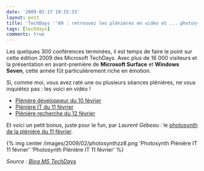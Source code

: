 ```yaml
---
date: '2009-02-17 19:15:33'
layout: post
title: 'TechDays ''09 : retrouvez les plénières en vidéo et ... photosynth !'
tags: [techdays]
comments: true
---
```


Les quelques 300 conférences terminées, il est temps de faire le point sur cette édition 2009 des Microsoft TechDays. Avec plus de 16 000 visiteurs et la présentation en avant-première de **Microsoft Surface** et **Windows Seven**, cette année fût particulièrement riche en émotion.

Si, comme moi, vous avez raté une ou plusieurs séances plénières, ne vous inquiétez pas : les voici en vidéo !
	
  * [Plénière développeur du 10 février](http://blogs.technet.com/mstechdays/archive/2009/02/11/essai.aspx)
  * [Plénière IT du 11 février](http://blogs.technet.com/mstechdays/archive/2009/02/13/vivez-ou-revivez-en-vid-o-la-pl-ni-re-du-second-jour-professionnels-de-l-informatique.aspx)
  * [Plénière recherche du 12 février](http://blogs.technet.com/mstechdays/archive/2009/02/13/vivez-ou-revivez-en-vid-o-la-pl-ni-re-du-troisi-me-jour-innovation.aspx)

Et voici un petit bonus, juste pour le fun, par _Laurent Gébeau_ : le [photosynth de la plénière du 11 février](http://photosynth.net/view.aspx?cid=b560a70d-0769-415b-b849-14d87c7bf467&vc=false).

{% img center /images/2009/02/photosynthzz8.png 'Photosynth Plénière IT 11 février' 'Photosynth Plénière IT 11 février' %}

_Source : [Blog MS TechDays](http://blogs.technet.com/mstechdays/)_

